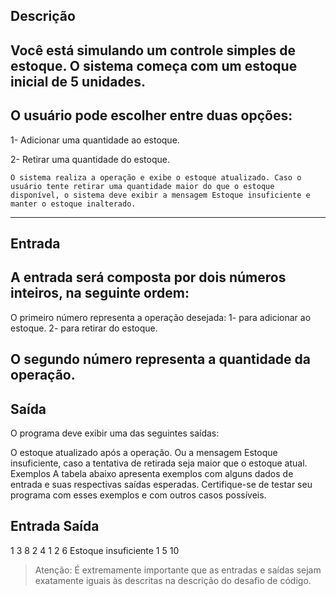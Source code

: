 ## Descrição

Você está simulando um controle simples de estoque. O sistema começa com um estoque inicial de 5 unidades.
---
O usuário pode escolher entre duas opções:
---
 1- Adicionar uma quantidade ao estoque.

 2- Retirar uma quantidade do estoque.

    O sistema realiza a operação e exibe o estoque atualizado. Caso o usuário tente retirar uma quantidade maior do que o estoque disponível, o sistema deve exibir a mensagem Estoque insuficiente e manter o estoque inalterado.
---
## Entrada
A entrada será composta por dois números inteiros, na seguinte ordem:
---
O primeiro número representa a operação desejada:
1- para adicionar ao estoque.
2- para retirar do estoque.

O segundo número representa a quantidade da operação.
---

## Saída
O programa deve exibir uma das seguintes saídas:

O estoque atualizado após a operação.
Ou a mensagem Estoque insuficiente, caso a tentativa de retirada seja maior que o estoque atual.
Exemplos
A tabela abaixo apresenta exemplos com alguns dados de entrada e suas respectivas saídas esperadas. Certifique-se de testar seu programa com esses exemplos e com outros casos possíveis.

## Entrada	Saída
1
3	8
2
4	1
2
6	Estoque insuficiente
1
5	10

 > Atenção: É extremamente importante que as entradas e saídas sejam exatamente iguais às descritas na descrição do desafio de código.